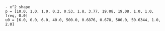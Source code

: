     - x^2 shape
    p = [10.0, 1.0, 1.0, 0.2, 0.53, 1.8, 3.77, 19.08, 19.08, 1.0, 1.0, freq, 0.0]
    u0 = [6.0, 0.0, 6.0, 40.0, 500.0, 0.6876, 0.678, 500.0, 50.6344, 1.0, 2.0]


    